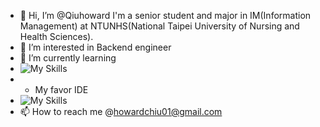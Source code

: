 - 👋 Hi, I’m @Qiuhoward
     I'm a senior student and major in IM(Information Management) at NTUNHS(National Taipei University of Nursing and Health Sciences).
- 👀 I’m interested in Backend engineer
- 🌱 I’m currently learning 
-  ![My Skills](https://skillicons.dev/icons?i=linux,discord,spring,java,js,react,docker,kubernetes)
-  - My favor IDE 
-  ![My Skills](https://skillicons.dev/icons?i=idea,vscode)
- 📫 How to reach me  @howardchiu01@gmail.com


